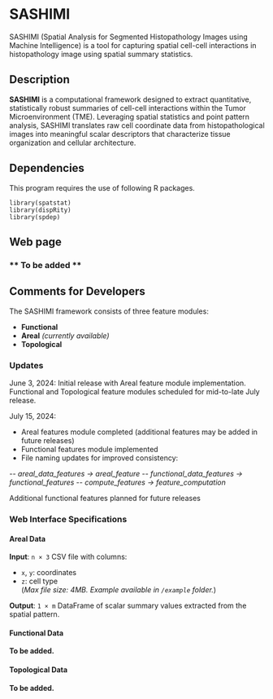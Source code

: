 # SASHIMI
SASHIMI (Spatial Analysis for Segmented Histopathology Images using Machine Intelligence) is a tool for capturing spatial cell-cell interactions in histopathology image using spatial summary statistics.

## Description
**SASHIMI** is a computational framework designed to extract quantitative, statistically robust summaries of cell-cell interactions within the Tumor Microenvironment (TME). Leveraging spatial statistics and point pattern analysis, SASHIMI translates raw cell coordinate data from histopathological images into meaningful scalar descriptors that characterize tissue organization and cellular architecture.

## Dependencies
This program requires the use of following R packages. 

```{r}
library(spatstat)
library(dispRity)
library(spdep)
```

## Web page
### ** To be added ** 

## Comments for Developers

The SASHIMI framework consists of three feature modules:

- **Functional**
- **Areal** *(currently available)*
- **Topological**

### Updates
June 3, 2024: Initial release with Areal feature module implementation. Functional and Topological feature modules scheduled for mid-to-late July release.

July 15, 2024:

- Areal features module completed (additional features may be added in future releases)
- Functional features module implemented
- File naming updates for improved consistency:

-- *areal_data_features → areal_feature*
-- *functional_data_features → functional_features*
-- *compute_features → feature_computation* 


Additional functional features planned for future releases

### Web Interface Specifications

#### Areal Data  
**Input**: `n × 3` CSV file with columns:
- `x`, `y`: coordinates  
- `z`: cell type  
(*Max file size: 4MB. Example available in `/example` folder.*)

**Output**: `1 × m` DataFrame of scalar summary values extracted from the spatial pattern.

#### Functional Data  
**To be added.**

#### Topological Data  
**To be added.**

